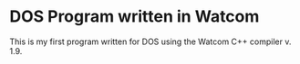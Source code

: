 # DOS Program written in Watcom
This is my first program written for DOS using the Watcom C++ compiler v. 1.9.  
